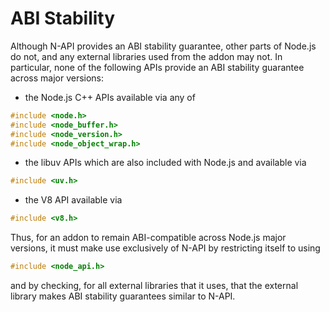 # ABI Stability


Although N-API provides an ABI stability guarantee, other parts of Node.js do not, and any external libraries used from the 
addon may not. In particular, none of the following APIs provide an ABI stability guarantee across major versions:

- the Node.js C++ APIs available via any of

```cpp
#include <node.h>
#include <node_buffer.h>
#include <node_version.h>
#include <node_object_wrap.h>
```

- the libuv APIs which are also included with Node.js and available via

```cpp
#include <uv.h>
```

- the V8 API available via

```cpp
#include <v8.h>
```

Thus, for an addon to remain ABI-compatible across Node.js major versions, it must make use exclusively of N-API by 
restricting itself to using

```cpp
#include <node_api.h>
```
and by checking, for all external libraries that it uses, that the external library makes ABI stability guarantees 
similar to N-API.
